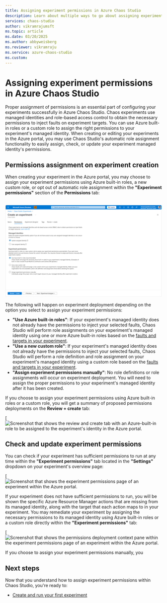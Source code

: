 ```yaml
---
title: Assigning experiment permissions in Azure Chaos Studio
description: Learn about multiple ways to go about assigning experiment permissions in Azure Chaos Studio.
services: chaos-studio
author: vikramrajumsft
ms.topic: article
ms.date: 03/20/2025
ms.author: abbyweisberg
ms.reviewer: vikramraju
ms.service: azure-chaos-studio
ms.custom: 
---
```


# Assigning experiment permissions in Azure Chaos Studio

Proper assignment of permissions is an essential part of configuring your experiments successfully in Azure Chaos Studio. Chaos experiments use managed identities and role-based access control to obtain the necessary permissions to inject faults on experiment targets. You can use Azure built-in roles or a custom role to assign the right permissions to your experiment's managed identity. When creating or editing your experiments in the Azure portal, you may use Chaos Studio's automatic role assignment functionality to easily assign, check, or update your experiment managed identity's permissions.

## Permissions assignment on experiment creation

When creating your experiment in the Azure portal, you may choose to assign your experiment permissions using Azure built-in roles, a new custom role, or opt out of automatic role assignment within the **"Experiment permissions"** section of the **Permissions** tab:

<br>[![Screenshot that shows the permissions tab with a system-assigned identity and Azure-built-in roles selected in the Azure portal.](images/permissions-tab.png)](images/permissions-tab.png#lightbox)<br>

The following will happen on experiment deployment depending on the option you select to assign your experiment permissions:
* **"Use Azure built-in roles"**: If your experiment's managed identity does not already have the permissions to inject your selected faults, Chaos Studio will perform role assignments on your experiment's managed identity using one or more Azure built-in roles based on the [faults and targets in your experiment](chaos-studio-fault-providers.md).
* **"Use a new custom role"**: If your experiment's managed identity does not already have the permissions to inject your selected faults, Chaos Studio will perform a role definition and role assignment on your experiment's managed identity using a custom role based on the [faults and targets in your experiment](chaos-studio-fault-providers.md).
* **"Assign experiment permissions manually"**: No role definitions or role assignments will occur on experiment deployment. You will need to assign the proper permissions to your experiment's managed identity after it has been created.

If you choose to assign your experiment permissions using Azure built-in roles or a custom role, you will get a summary of proposed permissions deployments on the **Review + create** tab:

[ ![Screenshot that shows the review and create tab with an Azure-built-in role to be assigned to the experiment's identity in the Azure portal.]()

## Check and update experiment permissions

You can check if your experiment has sufficient permissions to run at any time within the **"Experiment permissions"** tab located in the **"Settings"** dropdown on your experiment's overview page:

[ ![Screenshot that shows the experiment permissions page of an experiment within the Azure portal.]()

If your experiment does not have sufficient permissions to run, you will be shown the specific Azure Resource Manager actions that are missing from its managed identity, along with the target that each action maps to in your experiment. You may remediate your experiment by assigning the necessary permissions to its managed identity using Azure built-in roles or a custom role directly within the **"Experiment permissions"** tab:

[ ![Screenshot that shows the permissions deployment context pane within the experiment permissions page of an experiment within the Azure portal.]()

If you choose to assign your experiment permissions manually, you 

## Next steps
Now that you understand how to assign experiment permissions within Chaos Studio, you're ready to:

- [Create and run your first experiment](chaos-studio-tutorial-service-direct-portal.md)


